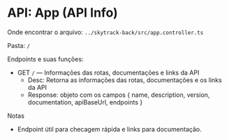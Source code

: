 # API: App (API Info)

Onde encontrar o arquivo: `../skytrack-back/src/app.controller.ts`

Pasta: `/`

Endpoints e suas funções:

- GET `/` — Informações das rotas, documentações e links da API
  - Desc: Retorna as informações das rotas, documentações e os links da API
  - Response: objeto com os campos { name, description, version, documentation, apiBaseUrl, endpoints }

Notas
- Endpoint útil para checagem rápida e links para documentação.
